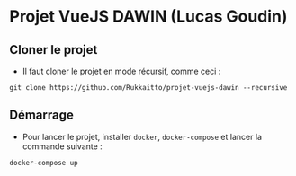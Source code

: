 # Projet VueJS DAWIN (Lucas Goudin)

## Cloner le projet

* Il faut cloner le projet en mode récursif, comme ceci :

```
git clone https://github.com/Rukkaitto/projet-vuejs-dawin --recursive
```

## Démarrage

* Pour lancer le projet, installer `docker`, `docker-compose` et lancer la commande suivante :

```
docker-compose up
```
